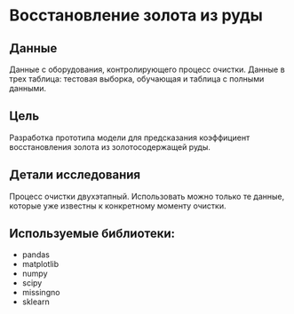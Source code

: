 # Восстановление золота из руды

## Данные

Данные с оборудования, контролирующего процесс очистки. Данные в трех таблица: тестовая выборка, обучающая и таблица с полными данными. 

## Цель

Разработка прототипа модели для предсказания коэффициент восстановления золота из золотосодержащей руды.

## Детали исследования

Процесс очистки двухэтапный. Использовать можно только те данные, которые уже известны к конкретному моменту очистки.

## Используемые библиотеки:

- pandas
- matplotlib 
- numpy
- scipy
- missingno
- sklearn